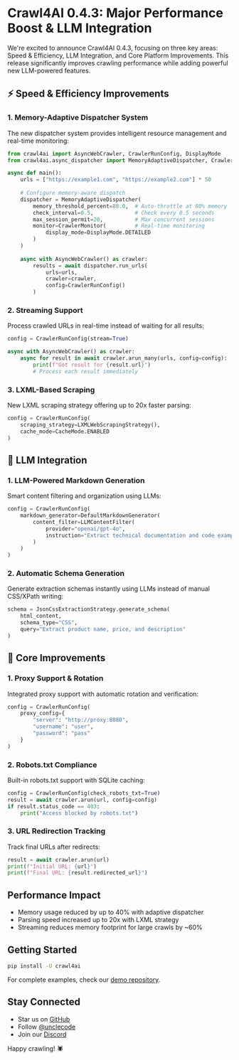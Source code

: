 # Crawl4AI 0.4.3: Major Performance Boost & LLM Integration

We're excited to announce Crawl4AI 0.4.3, focusing on three key areas: Speed & Efficiency, LLM Integration, and Core Platform Improvements. This release significantly improves crawling performance while adding powerful new LLM-powered features.

## ⚡ Speed & Efficiency Improvements

### 1. Memory-Adaptive Dispatcher System
The new dispatcher system provides intelligent resource management and real-time monitoring:

```python
from crawl4ai import AsyncWebCrawler, CrawlerRunConfig, DisplayMode
from crawl4ai.async_dispatcher import MemoryAdaptiveDispatcher, CrawlerMonitor

async def main():
    urls = ["https://example1.com", "https://example2.com"] * 50
    
    # Configure memory-aware dispatch
    dispatcher = MemoryAdaptiveDispatcher(
        memory_threshold_percent=80.0,  # Auto-throttle at 80% memory
        check_interval=0.5,             # Check every 0.5 seconds
        max_session_permit=20,          # Max concurrent sessions
        monitor=CrawlerMonitor(         # Real-time monitoring
            display_mode=DisplayMode.DETAILED
        )
    )
    
    async with AsyncWebCrawler() as crawler:
        results = await dispatcher.run_urls(
            urls=urls,
            crawler=crawler,
            config=CrawlerRunConfig()
        )
```

### 2. Streaming Support
Process crawled URLs in real-time instead of waiting for all results:

```python
config = CrawlerRunConfig(stream=True)

async with AsyncWebCrawler() as crawler:
    async for result in await crawler.arun_many(urls, config=config):
        print(f"Got result for {result.url}")
        # Process each result immediately
```

### 3. LXML-Based Scraping
New LXML scraping strategy offering up to 20x faster parsing:

```python
config = CrawlerRunConfig(
    scraping_strategy=LXMLWebScrapingStrategy(),
    cache_mode=CacheMode.ENABLED
)
```

## 🤖 LLM Integration

### 1. LLM-Powered Markdown Generation
Smart content filtering and organization using LLMs:

```python
config = CrawlerRunConfig(
    markdown_generator=DefaultMarkdownGenerator(
        content_filter=LLMContentFilter(
            provider="openai/gpt-4o",
            instruction="Extract technical documentation and code examples"
        )
    )
)
```

### 2. Automatic Schema Generation
Generate extraction schemas instantly using LLMs instead of manual CSS/XPath writing:

```python
schema = JsonCssExtractionStrategy.generate_schema(
    html_content,
    schema_type="CSS",
    query="Extract product name, price, and description"
)
```

## 🔧 Core Improvements

### 1. Proxy Support & Rotation
Integrated proxy support with automatic rotation and verification:

```python
config = CrawlerRunConfig(
    proxy_config={
        "server": "http://proxy:8080",
        "username": "user",
        "password": "pass"
    }
)
```

### 2. Robots.txt Compliance
Built-in robots.txt support with SQLite caching:

```python
config = CrawlerRunConfig(check_robots_txt=True)
result = await crawler.arun(url, config=config)
if result.status_code == 403:
    print("Access blocked by robots.txt")
```

### 3. URL Redirection Tracking
Track final URLs after redirects:

```python
result = await crawler.arun(url)
print(f"Initial URL: {url}")
print(f"Final URL: {result.redirected_url}")
```

## Performance Impact

- Memory usage reduced by up to 40% with adaptive dispatcher
- Parsing speed increased up to 20x with LXML strategy
- Streaming reduces memory footprint for large crawls by ~60%

## Getting Started

```bash
pip install -U crawl4ai
```

For complete examples, check our [demo repository](https://github.com/unclecode/crawl4ai/examples).

## Stay Connected

- Star us on [GitHub](https://github.com/unclecode/crawl4ai)
- Follow [@unclecode](https://twitter.com/unclecode)
- Join our [Discord](https://discord.gg/crawl4ai)


Happy crawling! 🕷️